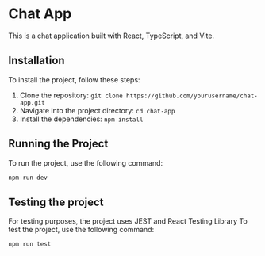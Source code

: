 # Chat App

This is a chat application built with React, TypeScript, and Vite.

## Installation

To install the project, follow these steps:

1. Clone the repository: `git clone https://github.com/yourusername/chat-app.git`
2. Navigate into the project directory: `cd chat-app`
3. Install the dependencies: `npm install`

## Running the Project

To run the project, use the following command:

```sh
npm run dev
```

## Testing the project
For testing purposes, the project uses JEST and React Testing Library
To test the project, use the following command:

```sh
npm run test
```